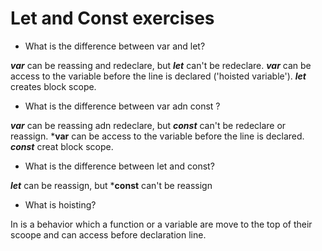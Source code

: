# Let and Const exercises

- What is the difference between var and let?

***var*** can be reassing and redeclare, but ***let*** can't be redeclare. ***var*** can be access to the variable before the line is declared ('hoisted variable'). ***let*** creates block scope.

- What is the difference between var adn const ?

***var*** can be reassing adn redeclare, but ***const*** can't be redeclare or reassign. ***var** can be access to the variable before the line is declared. ***const*** creat block scope.

- What is the difference between let and const?

***let*** can be reassign, but ***const** can't be reassign 

- What is hoisting?

In is a behavior which a function or a variable are move to the top of their scoope and can access before declaration line.
